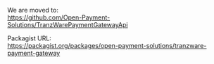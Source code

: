 We are moved to:<br/>
 https://github.com/Open-Payment-Solutions/TranzWarePaymentGatewayApi
 
Packagist URL: <br/>
 https://packagist.org/packages/open-payment-solutions/tranzware-payment-gateway
